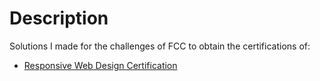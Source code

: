 # Description
Solutions I made for the challenges of FCC to obtain the certifications of:
* [Responsive Web Design Certification](https://www.freecodecamp.org/learn/responsive-web-design/)
